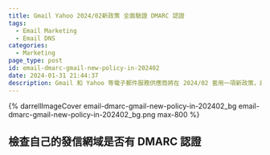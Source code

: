 ```yaml
---
title: Gmail Yahoo 2024/02新政策 全面驗證 DMARC 認證
tags:
  - Email Marketing
  - Email DNS
categories:
  - Marketing
page_type: post
id: email-dmarc-gmail-new-policy-in-202402
date: 2024-01-31 21:44:37
description: Gmail 和 Yahoo 等電子郵件服務供應商將在 2024/02 套用一項新政策，將會對所有在發行銷郵件的網域驗證是否有正確的 DMARC 政策，如何檢查自己的網域是否已經有設定 DMARC 和參考其他相關規定。此對象包含使用第三方電子郵件服務如 MailChimp 等網域或是自行架設電子郵件 Server和仰賴 Amazon SES 等所有用戶
---
```


{% darrellImageCover email-dmarc-gmail-new-policy-in-202402_bg email-dmarc-gmail-new-policy-in-202402_bg.png max-800 %}

## 檢查自己的發信網域是否有 DMARC 認證


